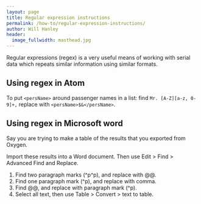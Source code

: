 ```yaml
---
layout: page
title: Regular expression instructions
permalink: /how-to/regular-expression-instructions/
author: Will Hanley
header:
  image_fullwidth: masthead.jpg
---
```

Regular expressions (regex) is a very useful means of working with serial data which repeats similar information using similar formats.

## Using regex in Atom

To put `<persName>` around passenger names in a list: find `Mr. [A-Z][a-z, 0-9]+,` replace with `<persName>$&</persName>`.

## Using regex in Microsoft word

Say you are trying to make a table of the results that you exported from Oxygen.

Import these results into a Word document. Then use Edit > Find > Advanced Find and Replace.

1. Find two paragraph marks (^p^p), and replace with @@.
2. Find one paragraph mark (^p), and replace with comma.
3. Find @@, and replace with paragraph mark (^p).
4. Select all text, then use Table > Convert > text to table.
